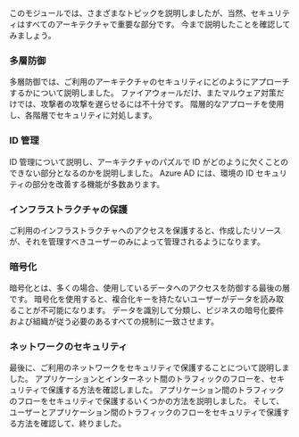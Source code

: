 このモジュールでは、さまざまなトピックを説明しましたが、当然、セキュリティはすべてのアーキテクチャで重要な部分です。 今まで説明したことを確認してみましょう。

### <a name="defense-in-depth"></a>多層防御

多層防御では、ご利用のアーキテクチャのセキュリティにどのようにアプローチするかについて説明しました。 ファイアウォールだけ、またマルウェア対策だけでは、攻撃者の攻撃を遅らせるには不十分です。 階層的なアプローチを使用し、各階層でセキュリティに対処します。

### <a name="identity-management"></a>ID 管理

ID 管理について説明し、アーキテクチャのパズルで ID がどのように欠くことのできない部分となるのかを説明しました。 Azure AD には、環境の ID セキュリティの部分を改善する機能が多数あります。

### <a name="infrastructure-protection"></a>インフラストラクチャの保護

ご利用のインフラストラクチャへのアクセスを保護すると、作成したリソースが、それを管理すべきユーザーのみによって管理されるようになります。

### <a name="encryption"></a>暗号化

暗号化とは、多くの場合、使用しているデータへのアクセスを防御する最後の層です。 暗号化を使用すると、複合化キーを持たないユーザーがデータを読み取ることが不可能になります。 データを識別して分類し、ビジネスの暗号化要件および組織が従う必要のあるすべての規制に一致させます。

### <a name="network-security"></a>ネットワークのセキュリティ

最後に、ご利用のネットワークをセキュリティで保護することについて説明しました。 アプリケーションとインターネット間のトラフィックのフローを、セキュリティで保護する方法を確認しました。 アプリケーション間のトラフィックのフローをセキュリティで保護するいくつかの方法を説明しました。 そして、ユーザーとアプリケーション間のトラフィックのフローをセキュリティで保護する方法を確認して、終りました。
